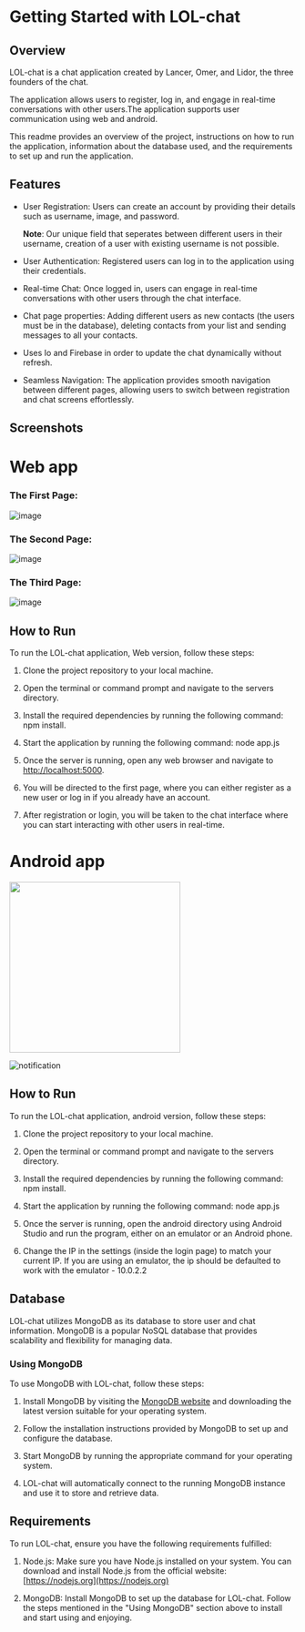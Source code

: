 # Getting Started with LOL-chat

## Overview
LOL-chat is a chat application created by Lancer, Omer, and Lidor, the three founders of the chat.

The application allows users to register, log in, and engage in real-time conversations with other users.The application supports user communication using web and android.

This readme provides an overview of the project, instructions on how to run the application, information about the database used, and the requirements to set up and run the application.

## Features

- User Registration: Users can create an account by providing their details such as username, image, and password.

  **Note**: Our unique field that seperates between different users in their username, creation of a user with existing username is not possible.
- User Authentication: Registered users can log in to the application using their credentials.
- Real-time Chat: Once logged in, users can engage in real-time conversations with other users through the chat interface.
- Chat page properties: Adding different users as new contacts (the users must be in the database), deleting contacts from your list and sending messages to all your contacts.
- Uses Io and Firebase in order to update the chat dynamically without refresh.
- Seamless Navigation: The application provides smooth navigation between different pages, allowing users to switch between registration and chat screens effortlessly.

## Screenshots

# Web app

### The First Page:
![image](https://github.com/lidormoryosef/ex2/assets/107669637/f8d01c3a-1db7-459e-87fa-8fbfc9e38ace)

### The Second Page:
![image](https://github.com/lidormoryosef/ex2/assets/107669637/24a4505a-766a-4bfb-8bd2-09cb0131c609)

### The Third Page:
![image](https://github.com/lidormoryosef/ex2/assets/107669637/afe52f42-8ad0-48a2-bd66-e40e75917a1f)

## How to Run 

To run the LOL-chat application, Web version, follow these steps:

1. Clone the project repository to your local machine.

2. Open the terminal or command prompt and navigate to the servers directory.

3. Install the required dependencies by running the following command: npm install.
   
4. Start the application by running the following command: node app.js

5. Once the server is running, open any web browser and navigate to [http://localhost:5000](http://localhost:5000).

6. You will be directed to the first page, where you can either register as a new user or log in if you already have an account.

7. After registration or login, you will be taken to the chat interface where you can start interacting with other users in real-time.

# Android app

<img src="https://github.com/ariellancer/Ex3/assets/107669637/16e19f12-0719-4fc5-8308-a45a00672ce6" width="300">

![notification](https://github.com/ariellancer/Ex3/assets/107669637/cc60d316-2e53-48b9-882a-556e9bdfb52d)


## How to Run 

To run the LOL-chat application, android version, follow these steps:

1. Clone the project repository to your local machine.

2. Open the terminal or command prompt and navigate to the servers directory.

3. Install the required dependencies by running the following command: npm install.

4. Start the application by running the following command: node app.js

5. Once the server is running, open the android directory using Android Studio and run the program, either on an emulator or an Android phone.

6. Change the IP in the settings (inside the login page) to match your current IP. If you are using an emulator, the ip should be defaulted to work with the emulator - 10.0.2.2

## Database

LOL-chat utilizes MongoDB as its database to store user and chat information.
MongoDB is a popular NoSQL database that provides scalability and flexibility for managing data.

### Using MongoDB

To use MongoDB with LOL-chat, follow these steps:

1. Install MongoDB by visiting the [MongoDB website](https://www.mongodb.com/) and downloading the latest version suitable for your operating system.

2. Follow the installation instructions provided by MongoDB to set up and configure the database.

3. Start MongoDB by running the appropriate command for your operating system.

4. LOL-chat will automatically connect to the running MongoDB instance and use it to store and retrieve data.

## Requirements

To run LOL-chat, ensure you have the following requirements fulfilled:

1. Node.js: Make sure you have Node.js installed on your system. You can download and install Node.js from the official website: [https://nodejs.org](https://nodejs.org)

2. MongoDB: Install MongoDB to set up the database for LOL-chat. Follow the steps mentioned in the "Using MongoDB" section above to install and
start using and enjoying.


